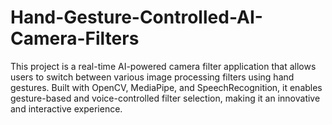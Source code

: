 # Hand-Gesture-Controlled-AI-Camera-Filters
This project is a real-time AI-powered camera filter application that allows users to switch between various image processing filters using hand gestures. Built with OpenCV, MediaPipe, and SpeechRecognition, it enables gesture-based and voice-controlled filter selection, making it an innovative and interactive experience.
